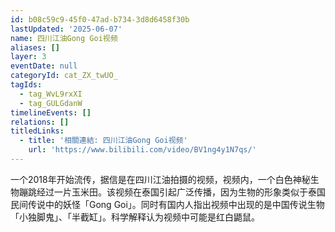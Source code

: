 ```yaml
---
id: b08c59c9-45f0-47ad-b734-3d8d6458f30b
lastUpdated: '2025-06-07'
name: 四川江油Gong Goi视频
aliases: []
layer: 3
eventDate: null
categoryId: cat_ZX_twUO_
tagIds:
  - tag_WvL9rxXI
  - tag_GULGdanW
timelineEvents: []
relations: []
titledLinks:
  - title: '相關連結: 四川江油Gong Goi视频'
    url: 'https://www.bilibili.com/video/BV1ng4y1N7qs/'
---
```

一个2018年开始流传，据信是在四川江油拍摄的视频，视频内，一个白色神秘生物蹦跳经过一片玉米田。该视频在泰国引起广泛传播，因为生物的形象类似于泰国民间传说中的妖怪「Gong Goi」。同时有国内人指出视频中出现的是中国传说生物「小独脚鬼」、「半截缸」。科学解释认为视频中可能是红白鼯鼠。
